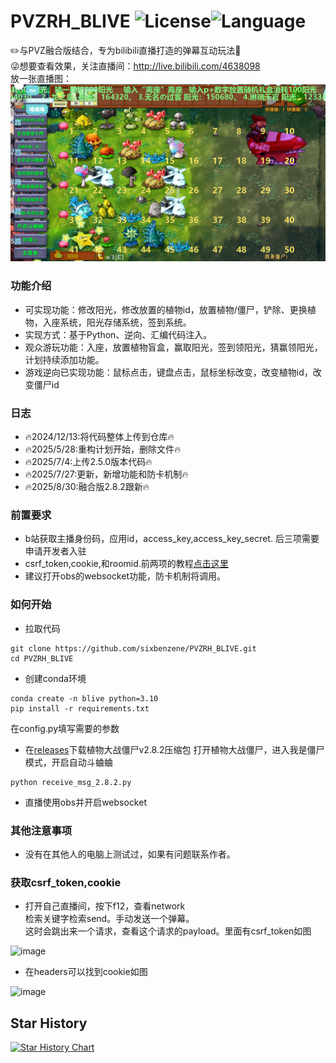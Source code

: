 # PVZRH_BLIVE ![License](https://img.shields.io/badge/license-GPL-yellow)![Language](https://img.shields.io/badge/language-Python-brightgreen) 
✏️与PVZ融合版结合，专为bilibili直播打造的弹幕互动玩法🥳  
😜想要查看效果，关注直播间：http://live.bilibili.com/4638098  
放一张直播图：![Screenshot 2024-12-14 17-28-43](./image/Screenshot_2025-08-30_16-22-08.png)

### 功能介绍
- 可实现功能：修改阳光，修改放置的植物id，放置植物/僵尸，铲除、更换植物，入座系统，阳光存储系统，签到系统。
- 实现方式：基于Python、逆向、汇编代码注入。
- 观众游玩功能：入座，放置植物盲盒，赢取阳光，签到领阳光，猜赢领阳光，计划持续添加功能。
- 游戏逆向已实现功能：鼠标点击，键盘点击，鼠标坐标改变，改变植物id，改变僵尸id
### 日志
- 🔥2024/12/13:将代码整体上传到仓库🔥
- 🔥2025/5/28:重构计划开始，删除文件🔥
- 🔥2025/7/4:上传2.5.0版本代码🔥
- 🔥2025/7/27:更新，新增功能和防卡机制🔥
- 🔥2025/8/30:融合版2.8.2跟新🔥

### 前置要求
- b站获取主播身份码，应用id，access_key,access_key_secret. 后三项需要申请开发者入驻
- csrf_token,cookie,和roomid.前两项的教程[点击这里](https://github.com/sixbenzene/PVZRH_BLIVE?tab=readme-ov-file#%E8%8E%B7%E5%8F%96csrf_tokencookie)
- 建议打开obs的websocket功能，防卡机制将调用。
### 如何开始
- 拉取代码
```
git clone https://github.com/sixbenzene/PVZRH_BLIVE.git
cd PVZRH_BLIVE
```
- 创建conda环境
```
conda create -n blive python=3.10
pip install -r requirements.txt
```
在config.py填写需要的参数
- 在[releases](https://github.com/sixbenzene/PVZRH_BLIVE/releases/tag/pvzRH2.8.2)下载植物大战僵尸v2.8.2压缩包
打开植物大战僵尸，进入我是僵尸模式，开启自动斗蛐蛐
```
python receive_msg_2.8.2.py
```
- 直播使用obs并开启websocket

### 其他注意事项
- 没有在其他人的电脑上测试过，如果有问题联系作者。

### 获取csrf_token,cookie
- 打开自己直播间，按下f12，查看network  
  检索关键字检索send。手动发送一个弹幕。  
  这时会跳出来一个请求，查看这个请求的payload。里面有csrf_token如图
  
![image](https://github.com/user-attachments/assets/19ad5024-4877-4d26-ae4b-1f07012c949b)
- 在headers可以找到cookie如图

![image](https://github.com/user-attachments/assets/d1cd8190-f0e2-4a73-92e2-35efc9799f0a)

## Star History

[![Star History Chart](https://api.star-history.com/svg?repos=sixbenzene/PVZRH_BLIVE&type=Date)](https://star-history.com/#sixbenzene/PVZRH_BLIVE&Date)





















